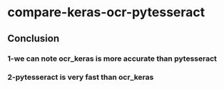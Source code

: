 # compare-keras-ocr-pytesseract
## Conclusion
### 1-we can note ocr_keras is more accurate than pytesseract
### 2-pytesseract is very fast than ocr_keras 
